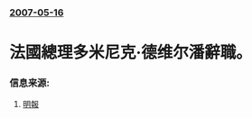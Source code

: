 ### [2007-05-16](/news/2007/05/16/index.md)

##### 
# 法國總理多米尼克·德维尔潘辭職。




### 信息来源:

1. [明報](https://web.archive.org/web/20070518101449/http://hk.news.yahoo.com/070515/12/27i9c.html)
